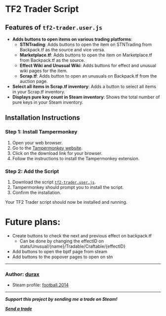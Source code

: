 # TF2 Trader Script

## Features of `tf2-trader.user.js`
- **Adds buttons to open items on various trading platforms**:
  - **STNTrading**: Adds buttons to open the item on STNTrading from Backpack.tf as the source and vice versa.
  - **Marketplace.tf**: Adds buttons to open the item on Marketplace.tf from Backpack.tf as the source.
  - **Effect Wiki and Unusual Wiki**: Adds buttons for effect and unusual wiki pages for the item.
  - **Scrap.tf**: Adds button to open an unusuals on Backpack.tf from the auction page.
- **Select all items in Scrap.tf inventory**: Adds a button to select all items in your Scrap.tf inventory.
- **Displays pure key count in Steam inventory**: Shows the total number of pure keys in your Steam inventory.

## Installation Instructions

### Step 1: Install Tampermonkey
1. Open your web browser.
2. Go to the [Tampermonkey website](https://www.tampermonkey.net/).
3. Click on the download link for your browser.
4. Follow the instructions to install the Tampermonkey extension.

### Step 2: Add the Script
1. Download the script [`tf2-trader.user.js`](tf2-trader.user.js?raw=true).
2. Tampermonkey should prompt you to install the script.
3. Confirm the installation.

Your TF2 Trader script should now be installed and running.

# Future plans:
- Create buttons to check the next and previous effect on backpack.tf
  - Can be done by changing the effectID on stats/Unusual/{name}/Tradable/Craftable/{effectID}
- Add buttons to open the bptf page from steam
- Add buttons to the popover pages to open on stn
---

### Author: [durax](https://github.com/durax-0xf)
- Steam profile: [football.2014](https://steamcommunity.com/id/evangelions/)

---

**_Support this project by sending me a trade on Steam!_**

**_[Send a trade](https://steamcommunity.com/tradeoffer/new/?partner=854218963&token=Eziro5LQ)_**
